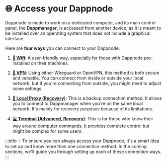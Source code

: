 # 🌐 Access your Dappnode

Dappnode is made to work on a dedicated computer, and its main control panel, the **Dappmanager**, is accessed from another device, as it is meant to be installed over an operating system that does not include a graphical interface.

Here are **four ways** you can connect to your Dappnode:

1. [**📡 Wifi**](/docs/user/access-your-dappnode/wifi): A user-friendly way, especially for those with Dappnode pre-installed on their machines.

 
2. [**🔐 VPN**](/docs/user/access-your-dappnode/vpn): Using either Wireguard or OpenVPN, this method is both secure and versatile. You can connect from inside or outside your local network, but if you're connecting from outside, you might need to adjust some settings.

3. [**🔗 Local Proxy (Recovery)**](/docs/user/access-your-dappnode/local.md): This is a backup connection method. It allows you to connect to Dappmanager when you're on the same local network. It's mainly for recovery purposes because of its limitations.

4. [**💻 Terminal (Advanced, Recovery)**](/docs/user/access-your-dappnode/ssh.md): This is for those who know their way around computer commands. It provides complete control but might be complex for some users.

:::info
💡 To ensure you can always access your Dappnode, it's a smart idea to set up and know more than one connection method. In the coming sections, we'll guide you through setting up each of these connection ways.
:::

